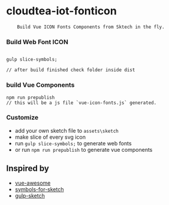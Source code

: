 cloudtea-iot-fonticon
=====================

```
	Build Vue ICON Fonts Components from Sktech in the fly.
```

### Build Web Font ICON
```

gulp slice-symbols;

// after build finished check folder inside dist

```

### build Vue Components 

```
npm run prepublish
// this will be a js file `vue-icon-fonts.js` generated.
```

### Customize
* add your own sketch file to `assets\sketch`
* make slice of every svg icon
* run `gulp slice-symbols;` to generate web fonts 
* or run `npm run prepublish` to generate vue components 

## Inspired by

* [vue-awesome](https://github.com/Justineo/vue-awesome)
* [symbols-for-sketch](https://github.com/cognitom/symbols-for-sketch)
* [gulp-sketch](https://github.com/cognitom/gulp-sketch)